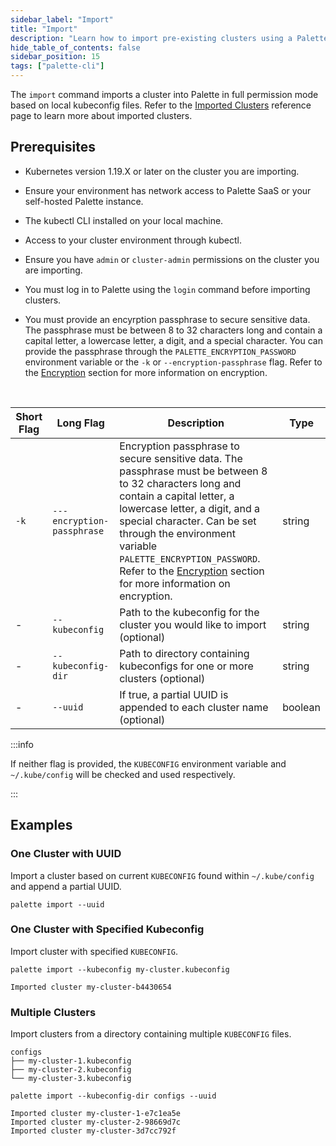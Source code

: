 ```yaml
---
sidebar_label: "Import"
title: "Import"
description: "Learn how to import pre-existing clusters using a Palette CLI command."
hide_table_of_contents: false
sidebar_position: 15
tags: ["palette-cli"]
---
```


The `import` command imports a cluster into Palette in full permission mode based on local kubeconfig files. Refer to
the [Imported Clusters](../../../clusters/imported-clusters/cluster-import.md) reference page to learn more about
imported clusters.

## Prerequisites

- Kubernetes version 1.19.X or later on the cluster you are importing.

- Ensure your environment has network access to Palette SaaS or your self-hosted Palette instance.

- The kubectl CLI installed on your local machine.

- Access to your cluster environment through kubectl.

- Ensure you have `admin` or `cluster-admin` permissions on the cluster you are importing.

- You must log in to Palette using the `login` command before importing clusters.

- You must provide an encyrption passphrase to secure sensitive data. The passphrase must be between 8 to 32 characters
  long and contain a capital letter, a lowercase letter, a digit, and a special character. You can provide the
  passphrase through the `PALETTE_ENCRYPTION_PASSWORD` environment variable or the `-k` or `--encryption-passphrase`
  flag. Refer to the [Encryption](./../palette-cli.md#encryption) section for more information on encryption.

<br />

| **Short Flag** | **Long Flag**              | **Description**                                                                                                                                                                                                                                                                                                                                                             | **Type** |
| -------------- | -------------------------- | --------------------------------------------------------------------------------------------------------------------------------------------------------------------------------------------------------------------------------------------------------------------------------------------------------------------------------------------------------------------------- | -------- |
| `-k`           | `---encryption-passphrase` | Encryption passphrase to secure sensitive data. The passphrase must be between 8 to 32 characters long and contain a capital letter, a lowercase letter, a digit, and a special character. Can be set through the environment variable `PALETTE_ENCRYPTION_PASSWORD`. Refer to the [Encryption](./../palette-cli.md#encryption) section for more information on encryption. | string   |
| -              | `--kubeconfig`             | Path to the kubeconfig for the cluster you would like to import (optional)                                                                                                                                                                                                                                                                                                  | string   |
| -              | `--kubeconfig-dir`         | Path to directory containing kubeconfigs for one or more clusters (optional)                                                                                                                                                                                                                                                                                                | string   |
| -              | `--uuid`                   | If true, a partial UUID is appended to each cluster name (optional)                                                                                                                                                                                                                                                                                                         | boolean  |

:::info

If neither flag is provided, the `KUBECONFIG` environment variable and `~/.kube/config` will be checked and used
respectively.

:::

## Examples

### One Cluster with UUID

Import a cluster based on current `KUBECONFIG` found within `~/.kube/config` and append a partial UUID.

```shell
palette import --uuid
```

### One Cluster with Specified Kubeconfig

Import cluster with specified `KUBECONFIG`.

```shell
palette import --kubeconfig my-cluster.kubeconfig
```

```shell hideClipboard
Imported cluster my-cluster-b4430654
```

### Multiple Clusters

Import clusters from a directory containing multiple `KUBECONFIG` files.

```shell hideClipboard
configs
├── my-cluster-1.kubeconfig
├── my-cluster-2.kubeconfig
└── my-cluster-3.kubeconfig
```

```shell
palette import --kubeconfig-dir configs --uuid
```

```shell hideClipboard
Imported cluster my-cluster-1-e7c1ea5e
Imported cluster my-cluster-2-98669d7c
Imported cluster my-cluster-3d7cc792f
```
